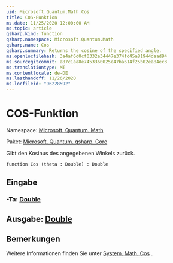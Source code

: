 ```yaml
---
uid: Microsoft.Quantum.Math.Cos
title: COS-Funktion
ms.date: 11/25/2020 12:00:00 AM
ms.topic: article
qsharp.kind: function
qsharp.namespace: Microsoft.Quantum.Math
qsharp.name: Cos
qsharp.summary: Returns the cosine of the specified angle.
ms.openlocfilehash: 3a4af6d0cf0332e34447e374fd45a81944daad94
ms.sourcegitcommit: a87c1aa8e7453360025e47ba614f25b02ea84ec3
ms.translationtype: MT
ms.contentlocale: de-DE
ms.lasthandoff: 11/26/2020
ms.locfileid: "96228592"
---
```

# <a name="cos-function"></a>COS-Funktion

Namespace: [Microsoft. Quantum. Math](xref:Microsoft.Quantum.Math)

Paket: [Microsoft. Quantum. qsharp. Core](https://nuget.org/packages/Microsoft.Quantum.QSharp.Core)


Gibt den Kosinus des angegebenen Winkels zurück.

```qsharp
function Cos (theta : Double) : Double
```


## <a name="input"></a>Eingabe

### <a name="theta--double"></a>-Ta: [Double](xref:microsoft.quantum.lang-ref.double)





## <a name="output--double"></a>Ausgabe: [Double](xref:microsoft.quantum.lang-ref.double)



## <a name="remarks"></a>Bemerkungen

Weitere Informationen finden Sie unter [System. Math. Cos](https://docs.microsoft.com/dotnet/api/system.math.cos) .